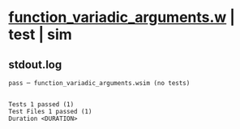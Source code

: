 # [function_variadic_arguments.w](../../../../../examples/tests/valid/function_variadic_arguments.w) | test | sim

## stdout.log
```log
pass ─ function_variadic_arguments.wsim (no tests)
 
 
Tests 1 passed (1)
Test Files 1 passed (1)
Duration <DURATION>
```


